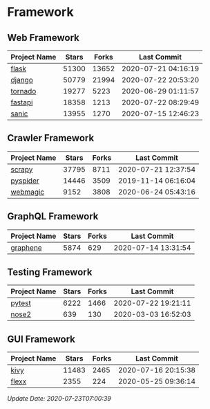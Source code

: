 # Framework

## Web Framework

| Project Name | Stars | Forks | Last Commit |
| ------------ | ----- | ----- | ----------- |
| [flask](https://github.com/pallets/flask) | 51300 | 13652 | 2020-07-21 04:16:19 |
| [django](https://github.com/django/django) | 50779 | 21994 | 2020-07-22 20:53:20 |
| [tornado](https://github.com/tornadoweb/tornado) | 19277 | 5223 | 2020-06-29 01:11:57 |
| [fastapi](https://github.com/tiangolo/fastapi) | 18358 | 1213 | 2020-07-22 08:29:49 |
| [sanic](https://github.com/huge-success/sanic) | 13955 | 1270 | 2020-07-15 12:46:23 |

## Crawler Framework

| Project Name | Stars | Forks | Last Commit |
| ------------ | ----- | ----- | ----------- |
| [scrapy](https://github.com/scrapy/scrapy) | 37795 | 8711 | 2020-07-21 12:37:54 |
| [pyspider](https://github.com/binux/pyspider) | 14446 | 3509 | 2019-11-14 06:16:04 |
| [webmagic](https://github.com/code4craft/webmagic) | 9152 | 3808 | 2020-06-24 05:43:16 |

## GraphQL Framework

| Project Name | Stars | Forks | Last Commit |
| ------------ | ----- | ----- | ----------- |
| [graphene](https://github.com/graphql-python/graphene) | 5874 | 629 | 2020-07-14 13:31:54 |

## Testing Framework

| Project Name | Stars | Forks | Last Commit |
| ------------ | ----- | ----- | ----------- |
| [pytest](https://github.com/pytest-dev/pytest) | 6222 | 1466 | 2020-07-22 19:21:11 |
| [nose2](https://github.com/nose-devs/nose2) | 639 | 130 | 2020-03-03 16:52:03 |

## GUI Framework

| Project Name | Stars | Forks | Last Commit |
| ------------ | ----- | ----- | ----------- |
| [kivy](https://github.com/kivy/kivy) | 11483 | 2465 | 2020-07-16 20:15:38 |
| [flexx](https://github.com/flexxui/flexx) | 2355 | 224 | 2020-05-25 09:36:14 |

*Update Date: 2020-07-23T07:00:39*